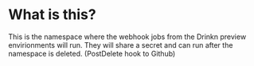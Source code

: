# What is this?

This is the namespace where the webhook jobs from the Drinkn preview
envirionments will run. They will share a secret and can run after the
namespace is deleted. (PostDelete hook to Github)
